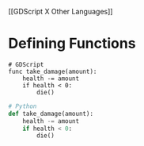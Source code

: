 [[GDScript X Other Languages]]
# Defining Functions
```
# GDScript 
func take_damage(amount):
	health -= amount
	if health < 0:
		die()
```

```python
# Python
def take_damage(amount):
	health -= amount
	if health < 0:
		die()
```


